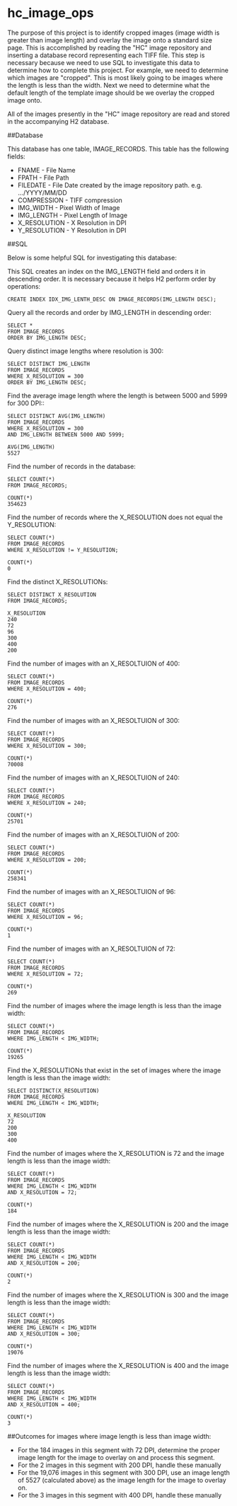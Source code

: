 # hc_image_ops
The purpose of this project is to identify cropped images (image width is greater than image length) and overlay the image onto a standard size page.  This is accomplished by reading the "HC" image repository and inserting a database record representing each TIFF file.  This step is necessary because we need to use SQL to investigate this data to determine how to complete this project.  For example, we need to determine which images are "cropped".  This is most likely going to be images where the length is less than the width.  Next we need to determine what the default length of the template image should be we overlay the cropped image onto.  

All of the images presently in the "HC" image repository are read and stored in the accompanying H2 database.  

##Database 

This database has one table, IMAGE_RECORDS.  This table has the following fields:

* FNAME - File Name
* FPATH - File Path
* FILEDATE - File Date created by the image repository path. e.g. .../YYYY/MM/DD
* COMPRESSION - TIFF compression
* IMG_WIDTH - Pixel Width of Image
* IMG_LENGTH - Pixel Length of Image
* X_RESOLUTION - X Resolution in DPI
* Y_RESOLUTION - Y Resolution in DPI

##SQL

Below is some helpful SQL for investigating this database:

This SQL creates an index on the IMG_LENGTH field and orders it in descending order.  It is necessary because it helps H2 perform order by operations:

````
CREATE INDEX IDX_IMG_LENTH_DESC ON IMAGE_RECORDS(IMG_LENGTH DESC);  
````

Query all the records and order by IMG_LENGTH in descending order:

````
SELECT * 
FROM IMAGE_RECORDS
ORDER BY IMG_LENGTH DESC;
````

Query distinct image lengths where resolution is 300:

````
SELECT DISTINCT IMG_LENGTH
FROM IMAGE_RECORDS 
WHERE X_RESOLUTION = 300
ORDER BY IMG_LENGTH DESC;
````

Find the average image length where the length is between 5000 and 5999 for 300 DPI::

````
SELECT DISTINCT AVG(IMG_LENGTH)
FROM IMAGE_RECORDS 
WHERE X_RESOLUTION = 300
AND IMG_LENGTH BETWEEN 5000 AND 5999;

AVG(IMG_LENGTH)  
5527
````

Find the number of records in the database:

````
SELECT COUNT(*)
FROM IMAGE_RECORDS;

COUNT(*)  
354623
````

Find the number of records where the X_RESOLUTION does not equal the Y_RESOLUTION:

````
SELECT COUNT(*)
FROM IMAGE_RECORDS
WHERE X_RESOLUTION != Y_RESOLUTION;

COUNT(*)  
0
````

Find the distinct X_RESOLUTIONs:

````
SELECT DISTINCT X_RESOLUTION
FROM IMAGE_RECORDS;

X_RESOLUTION  
240
72
96
300
400
200
````


Find the number of images with an X_RESOLTUION of 400:

````
SELECT COUNT(*)
FROM IMAGE_RECORDS
WHERE X_RESOLUTION = 400;

COUNT(*)  
276
````

Find the number of images with an X_RESOLTUION of 300:

````
SELECT COUNT(*)
FROM IMAGE_RECORDS
WHERE X_RESOLUTION = 300;

COUNT(*)  
70008
````

Find the number of images with an X_RESOLTUION of 240:

````
SELECT COUNT(*)
FROM IMAGE_RECORDS
WHERE X_RESOLUTION = 240;

COUNT(*)  
25701
````

Find the number of images with an X_RESOLTUION of 200:

````
SELECT COUNT(*)
FROM IMAGE_RECORDS
WHERE X_RESOLUTION = 200;

COUNT(*)  
258341
````

Find the number of images with an X_RESOLTUION of 96:

````
SELECT COUNT(*)
FROM IMAGE_RECORDS
WHERE X_RESOLUTION = 96;

COUNT(*)  
1
````

Find the number of images with an X_RESOLTUION of 72:

````
SELECT COUNT(*)
FROM IMAGE_RECORDS
WHERE X_RESOLUTION = 72;

COUNT(*)  
269
````

Find the number of images where the image length is less than the image width:

````
SELECT COUNT(*)
FROM IMAGE_RECORDS
WHERE IMG_LENGTH < IMG_WIDTH;

COUNT(*)  
19265
````

Find the X_RESOLUTIONs that exist in the set of images where the image length is less than the image width:

````
SELECT DISTINCT(X_RESOLUTION)
FROM IMAGE_RECORDS
WHERE IMG_LENGTH < IMG_WIDTH;

X_RESOLUTION  
72
200
300
400
````

Find the number of images where the X_RESOLUTION is 72 and the image length is less than the image width:

````
SELECT COUNT(*)
FROM IMAGE_RECORDS
WHERE IMG_LENGTH < IMG_WIDTH
AND X_RESOLUTION = 72;

COUNT(*)  
184
````

Find the number of images where the X_RESOLUTION is 200 and the image length is less than the image width:

````
SELECT COUNT(*)
FROM IMAGE_RECORDS
WHERE IMG_LENGTH < IMG_WIDTH
AND X_RESOLUTION = 200;

COUNT(*)  
2
````

Find the number of images where the X_RESOLUTION is 300 and the image length is less than the image width:

````
SELECT COUNT(*)
FROM IMAGE_RECORDS
WHERE IMG_LENGTH < IMG_WIDTH
AND X_RESOLUTION = 300;

COUNT(*)  
19076
````

Find the number of images where the X_RESOLUTION is 400 and the image length is less than the image width:

````
SELECT COUNT(*)
FROM IMAGE_RECORDS
WHERE IMG_LENGTH < IMG_WIDTH
AND X_RESOLUTION = 400;

COUNT(*)  
3
````

##Outcomes for images where image length is less than image width:

* For the 184 images in this segment with 72 DPI, determine the proper image length for the image to overlay on and process this segment.
* For the 2 images in this segment with 200 DPI, handle these manually
* For the 19,076 images in this segment with 300 DPI, use an image length of 5527 (calculated above) as the image length for the image to overlay on.
* For the 3 images in this segment with 400 DPI, handle these manually  
